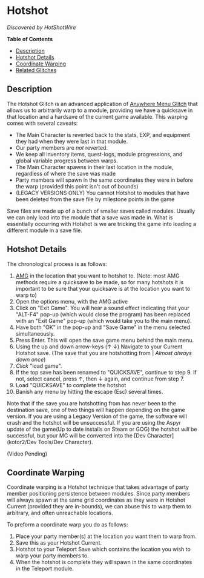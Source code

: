 # Hotshot

*Discovered by HotShotWire*

**Table of Contents**
- [Description](#description)
- [Hotshot Details](#hotshot-details)
- [Coordinate Warping](#coordinate-warping)
- [Related Glitches](#related-glitches)

## Description
The Hotshot Glitch is an advanced application of [Anywhere Menu Glitch](./Anywhere%20Menu%20Glitch) that allows us to arbitrarily warp to a module, providing we have a quicksave in that location and a hardsave of the current game available. This warping comes with several caveats:
* The Main Character is reverted back to the stats, EXP, and equipment they had when they were last in that module.
* Our party members are *not* reverted.
* We keep all inventory items, quest-logs, module progressions, and global variable progress between warps.
* The Main Character spawns in their last location in the module, regardless of where the save was made
* Party members will spawn in the same coordinates they were in before the warp (provided this point isn't out of bounds)
* (LEGACY VERSIONS ONLY) You cannot Hotshot to modules that have been deleted from the save file by milestone points in the game

Save files are made up of a bunch of smaller saves called modules. Usually we can only load into the module that a save was made in. What is essentially occurring with Hotshot is we are tricking the game into loading a different module in a save file.

## Hotshot Details
The chronological process is as follows:
1. [AMG](./Anywhere%20Menu%20Glitch) in the location that you want to hotshot to. (Note: most AMG methods require a quicksave to be made, so for many hotshots it is important to be sure that your quicksave is at the location you want to warp to)
2. Open the options menu, with the AMG active
3. Click on "Exit Game". You will hear a sound effect indicating that your "ALT-F4" pop-up (which would close the program) has been replaced with an "Exit Game" pop-up (which would take you to the main menu).
4. Have both "OK" in the pop-up and "Save Game" in the menu selected simultaneously. 
5. Press Enter. This will open the save game menu behind the main menu.
6. Using the up and down arrow-keys (↑ ↓) Navigate to your Current Hotshot save. (The save that you are hotshotting from \| *Almost always down once*)
7. *Click* "load game".
8. If the top save has been renamed to "QUICKSAVE", continue to step 9. If not, select cancel, press ↑, then ↓ again, and continue from step 7.
9. Load "QUICKSAVE" to complete the hotshot
10. Banish any menu by hitting the escape (Esc) several times.

Note that if the save you are hotshotting from has never been to the destination save, one of two things will happen depending on the game version. If you are using a Legacy Version of the game, the software will crash and the hotshot will be unsuccessful. If you are using the Aspyr update of the game(Up to date installs on Steam or GOG) the hotshot *will* be successful, but your MC will be converted into the [Dev Character](kotor2/Dev Tools/Dev Character).

(Video Pending)

## Coordinate Warping

Coordinate warping is a Hotshot technique that takes advantage of party member positioning persistence between modules. Since party members will always spawn at the same grid coordinates as they were in Hotshot Current (provided they are in-bounds), we can abuse this to warp them to arbitrary, and often unreachable locations.

To preform a coordinate warp you do as follows:
1. Place your party member(s) at the location you want them to warp from.
2. Save this as your Hotshot Current.
3. Hotshot to your Teleport Save which contains the location you wish to warp your party members to.
4. When the hotshot is complete they will spawn in the same coordinates in the Teleport module.
